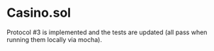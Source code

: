 # Casino.sol

Protocol #3 is implemented and the tests are updated (all pass when running them locally via mocha).